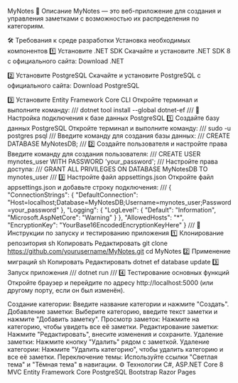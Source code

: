 MyNotes
📌 Описание
MyNotes — это веб-приложение для создания и управления заметками с возможностью их распределения по категориям.

🛠 Требования к среде разработки
Установка необходимых компонентов
1️⃣ Установите .NET SDK
Скачайте и установите .NET SDK 8 с официального сайта: Download .NET

2️⃣ Установите PostgreSQL
Скачайте и установите PostgreSQL с официального сайта: Download PostgreSQL

3️⃣ Установите Entity Framework Core CLI
Откройте терминал и выполните команду:
///
dotnet tool install --global dotnet-ef
///
🔧 Настройка подключения к базе данных PostgreSQL
1️⃣ Создайте базу данных PostgreSQL
Откройте терминал и выполните команду:
///
sudo -u postgres psql
///
Введите команду для создания базы данных:
///
CREATE DATABASE MyNotesDB;
///
2️⃣ Создайте пользователя и настройте права
Введите команду для создания пользователя:
///
CREATE USER mynotes_user WITH PASSWORD 'your_password';
///
Настройте права доступа:
///
GRANT ALL PRIVILEGES ON DATABASE MyNotesDB TO mynotes_user
///
3️⃣ Настройте файл appsettings.json
Откройте файл appsettings.json и добавьте строку подключения:
///
{
  "ConnectionStrings": {
    "DefaultConnection": "Host=localhost;Database=MyNotesDB;Username=mynotes_user;Password=your_password"
  },
  "Logging": {
    "LogLevel": {
      "Default": "Information",
      "Microsoft.AspNetCore": "Warning"
    }
  },
  "AllowedHosts": "*",
  "EncryptionKey": "YourBase16EncodedEncryptionKeyHere"
}
///
🚀 Инструкции по запуску и тестированию приложения
1️⃣ Клонирование репозитория
sh
Копировать
Редактировать
git clone https://github.com/yourusername/MyNotes.git
cd MyNotes
2️⃣ Применение миграций
sh
Копировать
Редактировать
dotnet ef database update
3️⃣ Запуск приложения
///
dotnet run
///
4️⃣ Тестирование основных функций
Откройте браузер и перейдите по адресу http://localhost:5000 (или другому порту, если он был изменён).

Создание категории:
Введите название категории и нажмите "Создать".
Добавление заметки:
Выберите категорию, введите текст заметки и нажмите "Добавить заметку".
Просмотр заметок:
Нажмите на категорию, чтобы увидеть все её заметки.
Редактирование заметки:
Нажмите "Редактировать", внесите изменения и сохраните.
Удаление заметки:
Нажмите кнопку "Удалить" рядом с заметкой.
Удаление категории:
Нажмите "Удалить категорию", чтобы удалить категорию и все её заметки.
Переключение темы:
Используйте ссылки "Светлая тема" и "Тёмная тема" в навигации.
⚙️ Технологии
C#, ASP.NET Core 8 MVC
Entity Framework Core
PostgreSQL
Bootstrap
Razor Pages
